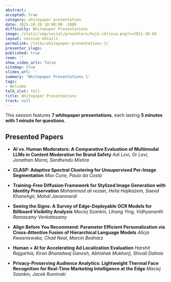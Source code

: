 ```yaml
---
abstract:
accepted: true
category: whitepaper presentation
date: 2025-10-20 10:00:00 -1000
difficulty: Whitepaper Presentations
image: /static/img/social/presenters/kojo-idrissa.png?v=2021-10-04
layout: session-details
permalink: /talks/whitepaper-presentations-1/
presenter_slugs:
published: true
room: ''
show_video_urls: false
sitemap: true
slides_url: ''
summary: 'Whitepaper Presentations 1'
tags:
- Welcome
talk_slot: full
title: Whitepaper Presentations
track: null
---
```


This session features **7 whitepaper presentations**, each lasting **5 minutes with 1 minute for questions**.

## Presented Papers

- **AI vs. Human Moderators: A Comparative Evaluation of Multimodal LLMs in Content Moderation for Brand Safety**
  *Adi Levi, Or Levi, Jonathan Morra, Sardhendu Mishra*

- **CLASP: Adaptive Spectral Clustering for Unsupervised Per-Image Segmentation**
  *Max Curie, Paulo da Costa*

- **Training-Free Diffusion Framework for Stylized Image Generation with Identity Preservation**
  *Mohammad ali rezaei, Helia Hajikazem, Saeed Khanehgir, Mahdi Javanmardi*

- **Seeing the Signs: A Survey of Edge-Deployable OCR Models for Billboard Visibility Analysis**
  *Maciej Szankin, Lihang Ying, Vidhyananth Ramasamy Venkatasamy*

- **Align Before You Recommend: Parameter Efficient Personalization via Cross-Attentive Fusion of Hierarchical Language Models**
  *Alicja Kwasniewska, Chad Neal, Marcin Bednarz*

- **Human + AI for Accelerating Ad Localization Evaluation**
  *Harshit Rajgarhia, Kiran Bharadwaj Ganesh, Abhishek Mukherji, Shivali Dalmia*

- **Privacy-Preserving Audience Analytics: Lightweight Thermal Face Recognition for Real-Time Marketing Intelligence at the Edge**
  *Maciej Szankin, Jacek Ruminski*
